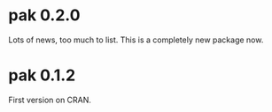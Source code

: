 
# pak 0.2.0

Lots of news, too much to list. This is a completely new package now.

# pak 0.1.2

First version on CRAN.
